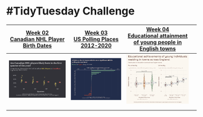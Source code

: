 # #TidyTuesday Challenge

<!-- table header, followed by pictures link -->

| [Week 02<br>Canadian NHL Player Birth Dates](https://github.com/poncest/tidytuesday/tree/main/2024/Week_02) | [Week 03](https://github.com/poncest/tidytuesday/tree/main/2024/Week_03)[<br>](https://github.com/poncest/tidytuesday/tree/main/2024/Week_02)[US Polling Places 2012-2020](https://github.com/poncest/tidytuesday/tree/main/2024/Week_03) | [Week 04](https://github.com/poncest/tidytuesday/tree/main/2024/Week_04)[<br>](https://github.com/poncest/tidytuesday/tree/main/2024/Week_02)[Educational attainment of young people in English towns](https://github.com/poncest/tidytuesday/tree/main/2024/Week_04) |     |
|:------------:|:--------------------:|:----------------:|:--------:|
|                                     ![](Week_02/2024_02.png "Week 02")                                      |                                                                                                    ![](Week_03/2024_03.png "week 03")                                                                                                     |                                                                                                                  ![](Week_04/2024_04.png "week 04")                                                                                                                   |     |
|                                                                                                             |                                                                                                                                                                                                                                           |                                                                                                                                                                                                                                                                       |     |
|                                                                                                             |                                                                                                                                                                                                                                           |                                                                                                                                                                                                                                                                       |     |
